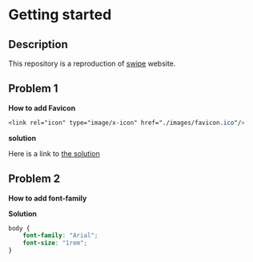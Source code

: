 # Getting started

## Description

This repository is a reproduction of [swipe](https://www.swipe.ng) website.


## Problem 1

**How to add Favicon**

```css
<link rel="icon" type="image/x-icon" href="./images/favicon.ico"/>
```

**solution**

Here is a link to [the solution](https://www.w3schools.com/html/html_favicon.asp#:~:text=To%20add%20a%20favicon%20to,is%20%22favicon.ico%22.)

## Problem 2

**How to add font-family**

**Solution**

```css
body {
    font-family: "Arial";
    font-size: "1rem";
}

```